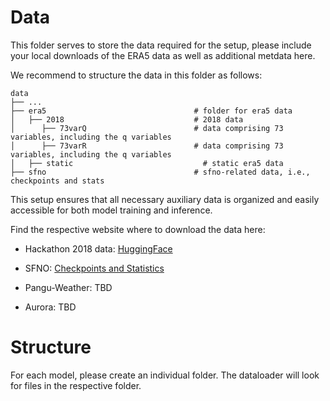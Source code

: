 # Data

This folder serves to store the data required for the setup, please include your local downloads of the ERA5 data as well as additional metdata here.

We recommend to structure the data in this folder as follows: 

```
data
├── ...
├── era5                                 # folder for era5 data
│   ├── 2018                             # 2018 data
│      ├── 73varQ                        # data comprising 73 variables, including the q variables
│      ├── 73varR                        # data comprising 73 variables, including the q variables
│   ├── static                             # static era5 data
├── sfno                                 # sfno-related data, i.e., checkpoints and stats
```

This setup ensures that all necessary auxiliary data is organized and easily accessible for both model training and inference.

Find the respective website where to download the data here:

- Hackathon 2018 data: [HuggingFace](https://huggingface.co/datasets/franzigrkn/thinking_earth_hackathon_bids2025/tree/main/2018)

- SFNO: [Checkpoints and Statistics](https://catalog.ngc.nvidia.com/orgs/nvidia/teams/modulus/models/sfno_73ch_small)

- Pangu-Weather: TBD

- Aurora: TBD

# Structure

For each model, please create an individual folder. The dataloader will look for files in the respective folder. 